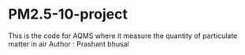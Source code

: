 # PM2.5-10-project
This is the code for AQMS where it measure  the quantity of particulate matter in air
<ln>
  Author : Prashant bhusal

